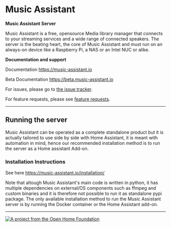Music Assistant
==================================

**Music Assistant Server**

Music Assistant is a free, opensource Media library manager that connects to your streaming services and a wide range of connected speakers. The server is the beating heart, the core of Music Assistant and must run on an always-on device like a Raspberry Pi, a NAS or an Intel NUC or alike.

**Documentation and support**

Documentation https://music-assistant.io

Beta Documentation https://beta.music-assistant.io

For issues, please go to [the issue tracker](https://github.com/music-assistant/support/issues).

For feature requests, please see [feature requests](https://github.com/music-assistant/support/discussions/categories/feature-requests-and-ideas).

____________


## Running the server

Music Assistant can be operated as a complete standalone product but it is actually tailored to use side by side with Home Assistant, it is meant with automation in mind, hence our recommended installation method is to run the server as a Home assistant Add-on.


### Installation Instructions

See here https://music-assistant.io/installation/

[repository-badge]: https://img.shields.io/badge/Add%20repository%20to%20my-Home%20Assistant-41BDF5?logo=home-assistant&style=for-the-badge
[repository-url]: https://my.home-assistant.io/redirect/supervisor_add_addon_repository/?repository_url=https%3A%2F%2Fgithub.com%2Fmusic-assistant%2Fhome-assistant-addon

Note that altough Music Assistant's main code is written in python, it has multiple dependencies on external/OS components such as ffmpeg and custom binaries and it is therefore not possible to run it as standalone pypi package. The only available installation method to run the Music Assistant server is by running the Docker container or the Home Assistant add-on.

---

[![A project from the Open Home Foundation](https://www.openhomefoundation.org/badges/ohf-project.png)](https://www.openhomefoundation.org/)
